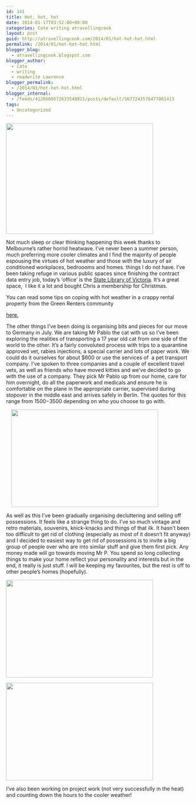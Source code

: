 ```yaml
---
id: 141
title: Hot, hot, hot
date: 2014-01-17T03:52:00+00:00
categories: Cate writing atravellingcook
layout: post
guid: http://atravellingcook.com/2014/01/hot-hot-hot.html
permalink: /2014/01/hot-hot-hot.html
blogger_blog:
  - atravellingcook.blogspot.com
blogger_author:
  - Cate
  - writing
  - readwrite Lawrence
blogger_permalink:
  - /2014/01/hot-hot-hot.html
blogger_internal:
  - /feeds/4126609572633548921/posts/default/5677243576477861413
tags:
  - Uncategorized
---
```


  <a  href="http://3.bp.blogspot.com/-GHvLpzzwniY/UtiWuV6nTRI/AAAAAAAAH7Y/pwasGDp73O8/s1600/melting_cow_by_solarmax.jpg"><img src="http://3.bp.blogspot.com/-GHvLpzzwniY/UtiWuV6nTRI/AAAAAAAAH7Y/pwasGDp73O8/s1600/melting_cow_by_solarmax.jpg" alt="" width="400" height="301" border="0" /></a>





Not much sleep or clear thinking happening this week thanks to Melbourne&#8217;s rather horrid heatwave. I&#8217;ve never been a summer person, much preferring more cooler climates and I find the majority of people espousing the virtues of hot weather and those with the luxury of air conditioned workplaces, bedroooms and homes. things I do not have. I&#8217;ve been taking refuge in various public spaces since finishing the contract data entry job, today&#8217;s &#8216;office&#8217; is the [State Library of Victoria](http://www.slv.vic.gov.au/). It&#8217;s a great space,  I like it a lot and bought Chris a membership for Christmas.

You can read some tips on coping with hot weather in a crappy rental property from the Green Renters community

 [here.](http://greenrenters.org/story/surviving-hot-weather-crappy-rental-property)

The other things I&#8217;ve been doing is organising bits and pieces for our move to Germany in July. We are taking Mr Pablo the cat with us so I&#8217;ve been exploring the realities of transporting a 17 year old cat from one side of the world to the other. It&#8217;s a fairly convoluted process with trips to a quarantine approved vet, rabies injections, a special carrier and lots of paper work. We could do it ourselves for about $600 or use the services of  a pet transport company. I&#8217;ve spoken to three companies and a couple of excellent travel vets, as well as friends who have moved kitties and we&#8217;ve decided to go with the use of a company. They pick Mr Pablo up from our home, care for him overnight, do all the paperwork and medicals and ensure he is comfortable on the plane in the appropriate carrier, supervised during stopover in the middle east and arrives safely in Berlin. The quotes for this range from $1500-$3500 depending on who you choose to go with.

<a style="margin-left: 1em; margin-right: 1em; text-align: center;" href="http://4.bp.blogspot.com/-t-mgNALxGKQ/Utiaj7DZbDI/AAAAAAAAH7k/wHE_XDaTLeU/s1600/tumblr_m4n73goT7K1qmuhoh.jpg"><img src="http://4.bp.blogspot.com/-t-mgNALxGKQ/Utiaj7DZbDI/AAAAAAAAH7k/wHE_XDaTLeU/s1600/tumblr_m4n73goT7K1qmuhoh.jpg" alt="" width="400" height="266" border="0" /></a>

As well as this I&#8217;ve been gradually organising decluttering and selling off possessions. It feels like a strange thing to do. I&#8217;ve so much vintage and retro materials, souvenirs, knick-knacks and things of that ilk. It hasn&#8217;t been too difficult to get rid of clothing (especially as most of it doesn&#8217;t fit anyway) and I decided to easiest way to get rid of possessions is to invite a big group of people over who are into similar stuff and give them first pick. Any money made will go towards moving Mr P. You spend so long collecting things to make your home reflect your personality and interests but in the end, it really is just stuff. I will be keeping my favourites, but the rest is off to other people&#8217;s homes (hopefully).


  <a  href="http://3.bp.blogspot.com/-m9-Bp2kxFvc/UtiakddncEI/AAAAAAAAH7w/Q2n1Jb-02tA/s1600/tumblr_m4n7abzETP1qmuhoh.jpg"><img src="http://3.bp.blogspot.com/-m9-Bp2kxFvc/UtiakddncEI/AAAAAAAAH7w/Q2n1Jb-02tA/s1600/tumblr_m4n7abzETP1qmuhoh.jpg" alt="" width="400" height="266" border="0" /></a>






  <a  href="http://4.bp.blogspot.com/-iothcFvc9hk/UtiakebRkEI/AAAAAAAAH7s/n2PqF-20Rx8/s1600/tumblr_m4n7957Pc31qmuhoh.jpg"><img src="http://4.bp.blogspot.com/-iothcFvc9hk/UtiakebRkEI/AAAAAAAAH7s/n2PqF-20Rx8/s1600/tumblr_m4n7957Pc31qmuhoh.jpg" alt="" width="400" height="266" border="0" /></a>


I&#8217;ve also been working on project work (not very successfully in the heat) and counting down the hours to the cooler weather!
